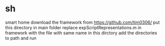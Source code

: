 # sh
smart home
download the framework from https://github.com/tim0306/
put this directory in main folder
replace expScriptRepresentations.m in framework with the file with same name in this dirctory
add the directories to path and run

